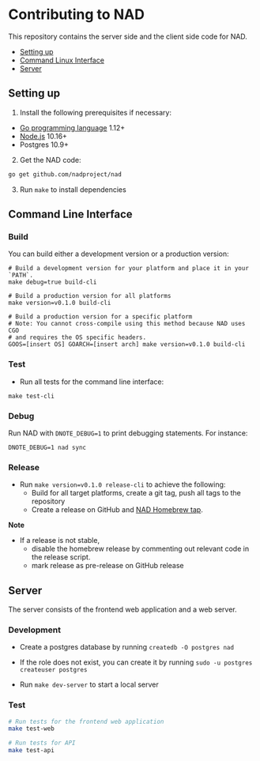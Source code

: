 # Contributing to NAD

This repository contains the server side and the client side code for NAD.

* [Setting up](#setting-up)
* [Command Linux Interface](#command-line-interface)
* [Server](#server)

## Setting up

1. Install the following prerequisites if necessary:

* [Go programming language](https://golang.org/dl/) 1.12+
* [Node.js](https://nodejs.org/) 10.16+
* Postgres 10.9+

2. Get the NAD code:

```sh
go get github.com/nadproject/nad
```

3. Run `make` to install dependencies

## Command Line Interface

### Build

You can build either a development version or a production version:

```
# Build a development version for your platform and place it in your `PATH`.
make debug=true build-cli

# Build a production version for all platforms
make version=v0.1.0 build-cli

# Build a production version for a specific platform
# Note: You cannot cross-compile using this method because NAD uses CGO
# and requires the OS specific headers.
GOOS=[insert OS] GOARCH=[insert arch] make version=v0.1.0 build-cli
```

### Test

* Run all tests for the command line interface:

```
make test-cli
```

### Debug

Run NAD with `DNOTE_DEBUG=1` to print debugging statements. For instance:

```
DNOTE_DEBUG=1 nad sync
```

### Release

* Run `make version=v0.1.0 release-cli` to achieve the following:
  * Build for all target platforms, create a git tag, push all tags to the repository
  * Create a release on GitHub and [NAD Homebrew tap](https://github.com/nad/homebrew-nad).

**Note**

- If a release is not stable,
  - disable the homebrew release by commenting out relevant code in the release script.
  - mark release as pre-release on GitHub release

## Server

The server consists of the frontend web application and a web server.

### Development

* Create a postgres database by running `createdb -O postgres nad`
* If the role does not exist, you can create it by running `sudo -u postgres createuser postgres`

* Run `make dev-server` to start a local server

### Test

```bash
# Run tests for the frontend web application
make test-web

# Run tests for API
make test-api
```
